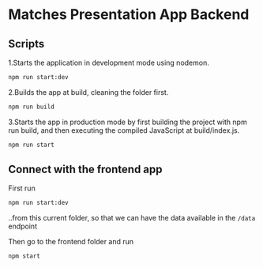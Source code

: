 # Matches Presentation App Backend

## Scripts

1.Starts the application in development mode using nodemon.
```bash
npm run start:dev
```

2.Builds the app at build, cleaning the folder first.
```bash
npm run build
```

3.Starts the app in production mode by first building the project with npm run build, and then executing the compiled JavaScript at build/index.js.
```bash
npm run start
```

## Connect with the frontend app

First run 
```bash
npm run start:dev
```
..from this current folder, so that we can have the data available in the `/data` endpoint

Then go to the frontend folder and run
```bash
npm start
```
 
